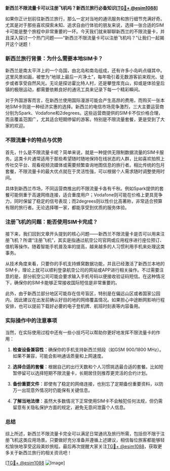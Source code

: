 **新西兰不限流量卡可以注册飞机吗？新西兰旅行必备知识[[TG💪+ @esim1088](https://t.me/s/esim1088)]**

如果你正计划前往新西兰旅行，那么一定对当地的通讯服务和旅行细节充满好奇。尤其是对于那些喜欢探索未知、追求自由行体验的朋友来说，选择一张合适的SIM卡可能是整个旅程中非常重要的一环。今天我们就来聊聊新西兰的不限流量卡，并且深入探讨一个热门问题——“新西兰不限流量卡可以注册飞机吗？”让我们一起揭开这个谜题！

### 新西兰旅行背景：为什么需要本地SIM卡？

新西兰是南太平洋上的一个岛国，由北岛和南岛组成，还有许多小岛屿点缀其中。这里风景如画，被誉为“地球上最后一片净土”，每年吸引着无数游客前来观光、徒步或者享受自然风光。无论是探访霍比特人村，还是攀登库克山，抑或是体验皇后镇的极限运动，都需要依赖良好的通讯工具来记录下每一个精彩瞬间。

对于外国游客而言，在新西兰使用国际漫游可能会产生高昂的费用，而购买一张本地SIM卡则是一种经济实惠的选择。新西兰的电信市场竞争激烈，三大主要运营商分别为Spark、Vodafone和2degrees。这些运营商提供的SIM卡不仅价格合理，而且覆盖范围广，尤其适合短期停留的游客。特别是不限流量套餐，更是受到了大家的欢迎。

### 不限流量卡的特点与优势

首先，什么是不限流量卡呢？简单来说，就是一种提供无限制数据流量的SIM卡服务。这类卡片通常适用于那些希望随时随地保持在线状态的人群，比如喜欢拍照上传社交平台、观看视频流媒体或需要频繁查询地图信息的旅行者。相比传统的包月套餐，不限流量卡的最大优点就在于灵活性强，可以根据个人需求随时调整使用时间。

具体到新西兰市场，不同运营商推出的不限流量卡各有千秋。例如Spark提供的套餐可能侧重于高速网络连接，适合重度用户；Vodafone则可能在价格上更具竞争力，同时保留了稳定的信号表现；而2degrees则以性价比高著称，非常适合预算有限的旅行者。无论选择哪一家，都能享受到优质的服务体验。

### 注册飞机的问题：能否使用SIM卡完成？

接下来，我们回到文章开头提到的核心问题——新西兰不限流量卡是否可以用来注册飞机？所谓“注册飞机”，其实是指通过航空公司官网或应用程序进行座位预订、值机等操作。随着智能手机普及率的提高，越来越多的人习惯利用手机来处理这类事务。

从技术角度来看，只要你的手机支持蜂窝数据功能，并且已经激活了新西兰本地的SIM卡，理论上就可以顺利登录航空公司的网站或APP进行相关操作。不过需要注意的是，部分航空公司可能会要求输入手机号码以便接收验证码短信。在这种情况下，确保你的SIM卡能够正常接收国际短信是非常重要的。

此外，由于新西兰部分地区可能存在信号盲区，特别是在偏远山区或者国家公园内，因此建议在出发前确认好目的地的网络覆盖情况。如果担心中途断网影响行程安排，也可以提前下载好必要的电子登机牌、航班时刻表等内容备用。

### 实际操作中的注意事项

当然，在实际使用过程中还有一些小技巧可以帮助你更好地发挥不限流量卡的作用：

1. **检查设备兼容性**：确保你的手机支持新西兰频段（如GSM 900/1800 MHz）。如果不兼容，可能会影响通话质量和上网速度。
   
2. **选择合适的套餐**：根据自己的出行天数和个人习惯挑选最合适的套餐。比如短暂停留可以选择短期不限流量卡，长期居住则推荐更灵活的合约计划。
   
3. **备份重要文件**：即使有了稳定的网络连接，也别忘了定期备份重要资料，以防万一出现意外情况时仍能保有关键信息。
   
4. **了解当地法律**：虽然大多数情况下正常使用SIM卡不会触犯任何法规，但仍需留意有关隐私保护方面的规定，避免无意间泄露个人信息。

### 总结

综上所述，新西兰不限流量卡完全可以满足日常通讯及旅行所需，包括但不限于注册飞机这类应用场景。只要做好充分准备并遵循上述建议，相信每位旅客都能够轻松愉快地享受这段美妙旅程。最后再次提醒大家关注[TG💪+ @esim1088](https://t.me/s/esim1088)，获取更多关于新西兰旅行的相关资讯吧！

[[TG💪+ @esim1088](https://t.me/s/esim1088) ![Image](https://i.postimg.cc/4NQfJmqS/Snipaste-2025-05-13-00-14-12.png)]